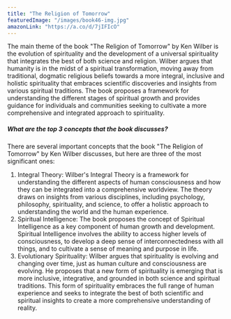 ```yaml
---
title: "The Religion of Tomorrow"
featuredImage: "/images/book46-img.jpg"
amazonLink: "https://a.co/d/7jIFIcO"
---
```


<!-- Main Theme Details -->

The main theme of the book "The Religion of Tomorrow" by Ken Wilber
is the evolution of spirituality and the development of a universal
spirituality that integrates the best of both science and religion.
Wilber argues that humanity is in the midst of a spiritual
transformation, moving away from traditional, dogmatic religious
beliefs towards a more integral, inclusive and holistic spirituality
that embraces scientific discoveries and insights from various
spiritual traditions. The book proposes a framework for
understanding the different stages of spiritual growth and provides
guidance for individuals and communities seeking to cultivate a more
comprehensive and integrated approach to spirituality.

##### What are the top 3 concepts that the book discusses?

There are several important concepts that the book "The Religion of
Tomorrow" by Ken Wilber discusses, but here are three of the most
significant ones:

1. Integral Theory: Wilber's Integral Theory is a framework for
   understanding the different aspects of human consciousness and how
   they can be integrated into a comprehensive worldview. The theory
   draws on insights from various disciplines, including psychology,
   philosophy, spirituality, and science, to offer a holistic
   approach to understanding the world and the human experience.
1. Spiritual Intelligence: The book proposes the concept of Spiritual
   Intelligence as a key component of human growth and development.
   Spiritual Intelligence involves the ability to access higher
   levels of consciousness, to develop a deep sense of
   interconnectedness with all things, and to cultivate a sense of
   meaning and purpose in life.
1. Evolutionary Spirituality: Wilber argues that spirituality is
   evolving and changing over time, just as human culture and
   consciousness are evolving. He proposes that a new form of
   spirituality is emerging that is more inclusive, integrative, and
   grounded in both science and spiritual traditions. This form of
   spirituality embraces the full range of human experience and seeks
   to integrate the best of both scientific and spiritual insights to
   create a more comprehensive understanding of reality.
